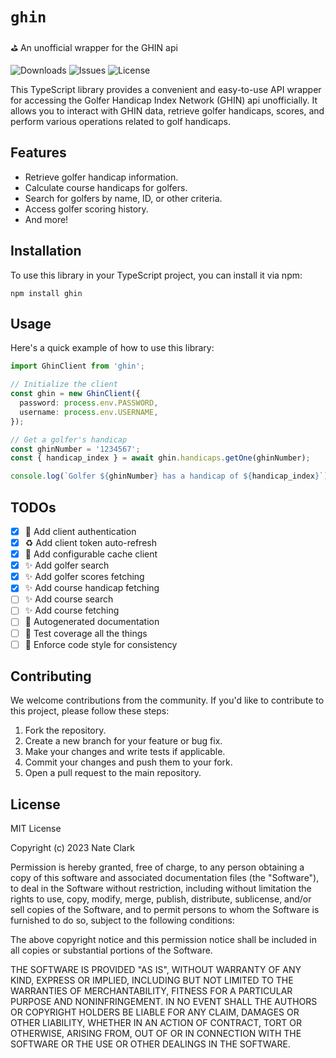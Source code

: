 # `ghin`

⛳ An unofficial wrapper for the GHIN api

![Downloads](https://img.shields.io/github/downloads/n8io/ghin/total)
![Issues](https://img.shields.io/github/issues/n8io/ghin)
![License](https://img.shields.io/github/license/n8io/ghin)

This TypeScript library provides a convenient and easy-to-use API wrapper for accessing the Golfer Handicap Index Network (GHIN) api unofficially. It allows you to interact with GHIN data, retrieve golfer handicaps, scores, and perform various operations related to golf handicaps.

## Features

- Retrieve golfer handicap information.
- Calculate course handicaps for golfers.
- Search for golfers by name, ID, or other criteria.
- Access golfer scoring history.
- And more!

## Installation

To use this library in your TypeScript project, you can install it via npm:

```shell
npm install ghin
```

## Usage

Here's a quick example of how to use this library:

```typescript
import GhinClient from 'ghin';

// Initialize the client
const ghin = new GhinClient({
  password: process.env.PASSWORD,
  username: process.env.USERNAME,
});

// Get a golfer's handicap
const ghinNumber = '1234567';
const { handicap_index } = await ghin.handicaps.getOne(ghinNumber);

console.log(`Golfer ${ghinNumber} has a handicap of ${handicap_index}`);
```

## TODOs
- [x] 🔑 Add client authentication
- [x] ♻️ Add client token auto-refresh
- [x] 💸 Add configurable cache client
- [x] ✨ Add golfer search
- [x] ✨ Add golfer scores fetching
- [x] ✨ Add course handicap fetching
- [ ] ✨ Add course search
- [ ] ✨ Add course fetching
- [ ] 📘 Autogenerated documentation
- [ ] 🧪 Test coverage all the things
- [ ] 💄 Enforce code style for consistency

## Contributing

We welcome contributions from the community. If you'd like to contribute to this project, please follow these steps:

1. Fork the repository.
2. Create a new branch for your feature or bug fix.
3. Make your changes and write tests if applicable.
4. Commit your changes and push them to your fork.
5. Open a pull request to the main repository.


## License

MIT License

Copyright (c) 2023 Nate Clark

Permission is hereby granted, free of charge, to any person obtaining a copy
of this software and associated documentation files (the "Software"), to deal
in the Software without restriction, including without limitation the rights
to use, copy, modify, merge, publish, distribute, sublicense, and/or sell
copies of the Software, and to permit persons to whom the Software is
furnished to do so, subject to the following conditions:

The above copyright notice and this permission notice shall be included in all
copies or substantial portions of the Software.

THE SOFTWARE IS PROVIDED "AS IS", WITHOUT WARRANTY OF ANY KIND, EXPRESS OR
IMPLIED, INCLUDING BUT NOT LIMITED TO THE WARRANTIES OF MERCHANTABILITY,
FITNESS FOR A PARTICULAR PURPOSE AND NONINFRINGEMENT. IN NO EVENT SHALL THE
AUTHORS OR COPYRIGHT HOLDERS BE LIABLE FOR ANY CLAIM, DAMAGES OR OTHER
LIABILITY, WHETHER IN AN ACTION OF CONTRACT, TORT OR OTHERWISE, ARISING FROM,
OUT OF OR IN CONNECTION WITH THE SOFTWARE OR THE USE OR OTHER DEALINGS IN THE
SOFTWARE.